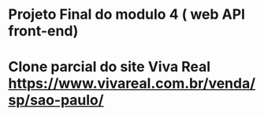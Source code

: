 # Projeto Final do modulo 4 ( web API front-end)
# Clone parcial do site Viva Real https://www.vivareal.com.br/venda/sp/sao-paulo/ 
